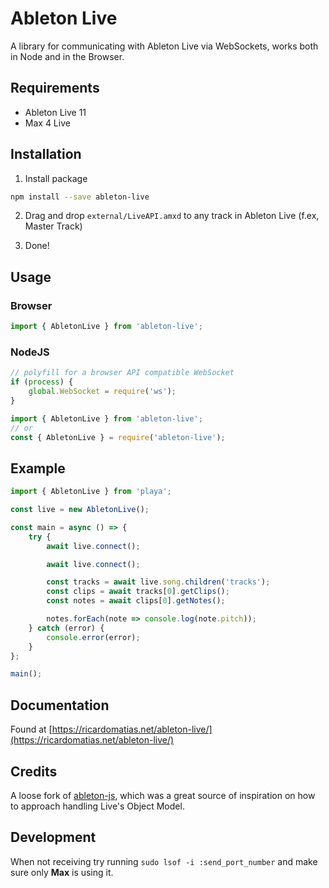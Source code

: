 # Ableton Live

A library for communicating with Ableton Live via WebSockets, works both in Node and in the Browser.

## Requirements

* Ableton Live 11
* Max 4 Live


## Installation

1. Install package

```bash
npm install --save ableton-live
```

2. Drag and drop `external/LiveAPI.amxd` to any track in Ableton Live (f.ex, Master Track)

3. Done!

## Usage

### Browser

```js
import { AbletonLive } from 'ableton-live';
```

### NodeJS

```js
// polyfill for a browser API compatible WebSocket
if (process) {
    global.WebSocket = require('ws');
}
```

```js
import { AbletonLive } from 'ableton-live';
// or
const { AbletonLive } = require('ableton-live');
```

## Example

```js
import { AbletonLive } from 'playa';

const live = new AbletonLive();

const main = async () => {
    try {
        await live.connect();

		await live.connect();

        const tracks = await live.song.children('tracks');
        const clips = await tracks[0].getClips();
        const notes = await clips[0].getNotes();

        notes.forEach(note => console.log(note.pitch));
    } catch (error) {
        console.error(error);
    }
};

main();
```

## Documentation

Found at [https://ricardomatias.net/ableton-live/](https://ricardomatias.net/ableton-live/)

## Credits

A loose fork of [ableton-js](github-link), which was a great source of inspiration on how to approach handling Live's Object Model.

## Development
When not receiving try running `sudo lsof -i :send_port_number` and make sure only **Max** is using it.
